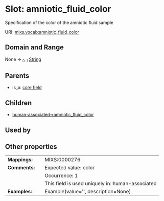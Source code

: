 
# Slot: amniotic_fluid_color


Specification of the color of the amniotic fluid sample

URI: [mixs.vocab:amniotic_fluid_color](https://w3id.org/mixs/vocab/amniotic_fluid_color)


## Domain and Range

None &#8594;  <sub>0..1</sub> [String](types/String.md)

## Parents

 *  is_a: [core field](core_field.md)

## Children

 *  [human-associated➞amniotic_fluid_color](human_associated_amniotic_fluid_color.md)

## Used by


## Other properties

|  |  |  |
| --- | --- | --- |
| **Mappings:** | | MIXS:0000276 |
| **Comments:** | | Expected value: color |
|  | | Occurrence: 1 |
|  | | This field is used uniquely in: human-associated |
| **Examples:** | | Example(value='', description=None) |

